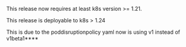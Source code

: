 This release now requires at least k8s version >= 1.21.

This release is deployable to k8s > 1.24

This is due to the poddisruptionpolicy yaml now is using v1 instead of v1beta1****